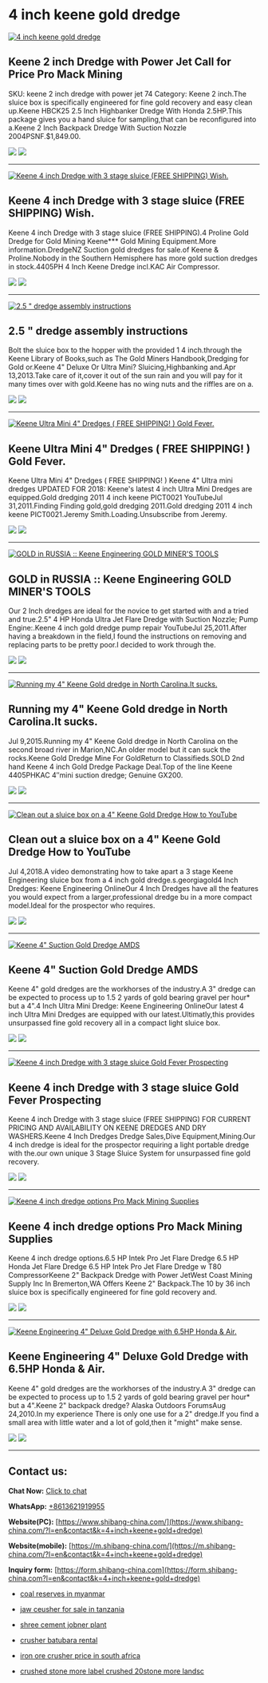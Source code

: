 # 4 inch keene gold dredge

<a href="https://swt.shibang-china.com/?l=en&img&k=4+inch+keene+gold+dredge" target="_blank">![4 inch keene gold dredge](http://static.shibang-china.com/all-800x300/1024.jpg)</a>

## Keene 2 inch Dredge with Power Jet Call for Price Pro Mack Mining
SKU: keene 2 inch dredge with power jet 74 Category: Keene 2 inch.The sluice box is specifically engineered for fine gold recovery and easy clean up.Keene HBCK25 2.5 Inch Highbanker Dredge With Honda 2.5HP.This package gives you a hand sluice for sampling,that can be reconfigured into a.Keene 2 Inch Backpack Dredge With Suction Nozzle 2004PSNF.$1,849.00.


<a href="https://whatsapp.shibangsoft.com/WhatsApp.php" target="_blank" title="WhatsApp">![](http://static.shibang-china.com/icon/whatsapp.png)</a> <a href="https://swt.shibang-china.com/?l=en&icon&k=4+inch+keene+gold+dredge" target="_blank">![](http://static.shibang-china.com/icon/chat-en.png)</a>

---

<a href="https://swt.shibang-china.com/?l=en&img&k=4+inch+keene+gold+dredge" target="_blank">![Keene 4 inch Dredge with 3 stage sluice (FREE SHIPPING) Wish.](http://static.shibang-china.com/all-800x300/928.jpg)</a>

## Keene 4 inch Dredge with 3 stage sluice (FREE SHIPPING) Wish.
Keene 4 inch Dredge with 3 stage sluice (FREE SHIPPING).4 Proline Gold Dredge for Gold Mining Keene*** Gold Mining Equipment.More information.DredgeNZ Suction gold dredges for sale.of Keene &amp; Proline.Nobody in the Southern Hemisphere has more gold suction dredges in stock.4405PH 4 Inch Keene Dredge incl.KAC Air Compressor.


<a href="https://whatsapp.shibangsoft.com/WhatsApp.php" target="_blank" title="WhatsApp">![](http://static.shibang-china.com/icon/whatsapp.png)</a> <a href="https://swt.shibang-china.com/?l=en&icon&k=4+inch+keene+gold+dredge" target="_blank">![](http://static.shibang-china.com/icon/chat-en.png)</a>

---

<a href="https://swt.shibang-china.com/?l=en&img&k=4+inch+keene+gold+dredge" target="_blank">![2.5 &quot; dredge assembly instructions](http://static.shibang-china.com/all-800x300/361.jpg)</a>

## 2.5 &quot; dredge assembly instructions
Bolt the sluice box to the hopper with the provided 1 4 inch.through the Keene Library of Books,such as The Gold Miners Handbook,Dredging for Gold or.Keene 4&quot; Deluxe Or Ultra Mini? Sluicing,Highbanking and.Apr 13,2013.Take care of it,cover it out of the sun rain and you will pay for it many times over with gold.Keene has no wing nuts and the riffles are on a.


<a href="https://whatsapp.shibangsoft.com/WhatsApp.php" target="_blank" title="WhatsApp">![](http://static.shibang-china.com/icon/whatsapp.png)</a> <a href="https://swt.shibang-china.com/?l=en&icon&k=4+inch+keene+gold+dredge" target="_blank">![](http://static.shibang-china.com/icon/chat-en.png)</a>

---

<a href="https://swt.shibang-china.com/?l=en&img&k=4+inch+keene+gold+dredge" target="_blank">![Keene Ultra Mini 4&quot; Dredges ( FREE SHIPPING! ) Gold Fever.](http://static.shibang-china.com/all-800x300/1004.jpg)</a>

## Keene Ultra Mini 4&quot; Dredges ( FREE SHIPPING! ) Gold Fever.
Keene Ultra Mini 4&quot; Dredges ( FREE SHIPPING! ) Keene 4&quot; Ultra mini dredges UPDATED FOR 2018: Keene&#39;s latest 4 inch Ultra Mini Dredges are equipped.Gold dredging 2011 4 inch keene PICT0021 YouTubeJul 31,2011.Finding Finding gold,gold dredging 2011.Gold dredging 2011 4 inch keene PICT0021.Jeremy Smith.Loading.Unsubscribe from Jeremy.


<a href="https://whatsapp.shibangsoft.com/WhatsApp.php" target="_blank" title="WhatsApp">![](http://static.shibang-china.com/icon/whatsapp.png)</a> <a href="https://swt.shibang-china.com/?l=en&icon&k=4+inch+keene+gold+dredge" target="_blank">![](http://static.shibang-china.com/icon/chat-en.png)</a>

---

<a href="https://swt.shibang-china.com/?l=en&img&k=4+inch+keene+gold+dredge" target="_blank">![GOLD in RUSSIA :: Keene Engineering GOLD MINER&#39;S TOOLS](http://static.shibang-china.com/all-800x300/1191.jpg)</a>

## GOLD in RUSSIA :: Keene Engineering GOLD MINER&#39;S TOOLS
Our 2 Inch dredges are ideal for the novice to get started with and a tried and true.2.5&quot; 4 HP Honda Ultra Jet Flare Dredge with Suction Nozzle; Pump Engine:.Keene 4 inch gold dredge pump repair YouTubeJul 25,2011.After having a breakdown in the field,I found the instructions on removing and replacing parts to be pretty poor.I decided to work through the.


<a href="https://whatsapp.shibangsoft.com/WhatsApp.php" target="_blank" title="WhatsApp">![](http://static.shibang-china.com/icon/whatsapp.png)</a> <a href="https://swt.shibang-china.com/?l=en&icon&k=4+inch+keene+gold+dredge" target="_blank">![](http://static.shibang-china.com/icon/chat-en.png)</a>

---

<a href="https://swt.shibang-china.com/?l=en&img&k=4+inch+keene+gold+dredge" target="_blank">![Running my 4&quot; Keene Gold dredge in North Carolina.It sucks.](http://static.shibang-china.com/all-800x300/730.jpg)</a>

## Running my 4&quot; Keene Gold dredge in North Carolina.It sucks.
Jul 9,2015.Running my 4&quot; Keene Gold dredge in North Carolina on the second broad river in Marion,NC.An older model but it can suck the rocks.Keene Gold Dredge Mine For GoldReturn to Classifieds.SOLD 2nd hand Keene 4 inch Gold Dredge Package Deal.Top of the line Keene 4405PHKAC 4″mini suction dredge; Genuine GX200.


<a href="https://whatsapp.shibangsoft.com/WhatsApp.php" target="_blank" title="WhatsApp">![](http://static.shibang-china.com/icon/whatsapp.png)</a> <a href="https://swt.shibang-china.com/?l=en&icon&k=4+inch+keene+gold+dredge" target="_blank">![](http://static.shibang-china.com/icon/chat-en.png)</a>

---

<a href="https://swt.shibang-china.com/?l=en&img&k=4+inch+keene+gold+dredge" target="_blank">![Clean out a sluice box on a 4&quot; Keene Gold Dredge How to YouTube](http://static.shibang-china.com/all-800x300/338.jpg)</a>

## Clean out a sluice box on a 4&quot; Keene Gold Dredge How to YouTube
Jul 4,2018.A video demonstrating how to take apart a 3 stage Keene Engineering sluice box from a 4 inch gold dredge.s.georgiagold4 Inch Dredges: Keene Engineering OnlineOur 4 Inch Dredges have all the features you would expect from a larger,professional dredge bu in a more compact model.Ideal for the prospector who requires.


<a href="https://whatsapp.shibangsoft.com/WhatsApp.php" target="_blank" title="WhatsApp">![](http://static.shibang-china.com/icon/whatsapp.png)</a> <a href="https://swt.shibang-china.com/?l=en&icon&k=4+inch+keene+gold+dredge" target="_blank">![](http://static.shibang-china.com/icon/chat-en.png)</a>

---

<a href="https://swt.shibang-china.com/?l=en&img&k=4+inch+keene+gold+dredge" target="_blank">![Keene 4&quot; Suction Gold Dredge AMDS](http://static.shibang-china.com/all-800x300/35.jpg)</a>

## Keene 4&quot; Suction Gold Dredge AMDS
Keene 4&quot; gold dredges are the workhorses of the industry.A 3&quot; dredge can be expected to process up to 1.5 2 yards of gold bearing gravel per hour* but a 4&quot;.4 Inch Ultra Mini Dredge: Keene Engineering OnlineOur latest 4 inch Ultra Mini Dredges are equipped with our latest.Ultimatly,this provides unsurpassed fine gold recovery all in a compact light sluice box.


<a href="https://whatsapp.shibangsoft.com/WhatsApp.php" target="_blank" title="WhatsApp">![](http://static.shibang-china.com/icon/whatsapp.png)</a> <a href="https://swt.shibang-china.com/?l=en&icon&k=4+inch+keene+gold+dredge" target="_blank">![](http://static.shibang-china.com/icon/chat-en.png)</a>

---

<a href="https://swt.shibang-china.com/?l=en&img&k=4+inch+keene+gold+dredge" target="_blank">![Keene 4 inch Dredge with 3 stage sluice Gold Fever Prospecting](http://static.shibang-china.com/all-800x300/143.jpg)</a>

## Keene 4 inch Dredge with 3 stage sluice Gold Fever Prospecting
Keene 4 inch Dredge with 3 stage sluice (FREE SHIPPING) FOR CURRENT PRICING AND AVAILABILITY ON KEENE DREDGES AND DRY WASHERS.Keene 4 Inch Dredges Dredge Sales,Dive Equipment,Mining.Our 4 inch dredge is ideal for the prospector requiring a light portable dredge with the.our own unique 3 Stage Sluice System for unsurpassed fine gold recovery.


<a href="https://whatsapp.shibangsoft.com/WhatsApp.php" target="_blank" title="WhatsApp">![](http://static.shibang-china.com/icon/whatsapp.png)</a> <a href="https://swt.shibang-china.com/?l=en&icon&k=4+inch+keene+gold+dredge" target="_blank">![](http://static.shibang-china.com/icon/chat-en.png)</a>

---

<a href="https://swt.shibang-china.com/?l=en&img&k=4+inch+keene+gold+dredge" target="_blank">![Keene 4 inch dredge options Pro Mack Mining Supplies](http://static.shibang-china.com/all-800x300/89.jpg)</a>

## Keene 4 inch dredge options Pro Mack Mining Supplies
Keene 4 inch dredge options.6.5 HP Intek Pro Jet Flare Dredge 6.5 HP Honda Jet Flare Dredge 6.5 HP Intek Pro Jet Flare Dredge w T80 CompressorKeene 2&quot; Backpack Dredge with Power JetWest Coast Mining Supply Inc In Bremerton,WA Offers Keene 2&quot; Backpack.The 10 by 36 inch sluice box is specifically engineered for fine gold recovery and.


<a href="https://whatsapp.shibangsoft.com/WhatsApp.php" target="_blank" title="WhatsApp">![](http://static.shibang-china.com/icon/whatsapp.png)</a> <a href="https://swt.shibang-china.com/?l=en&icon&k=4+inch+keene+gold+dredge" target="_blank">![](http://static.shibang-china.com/icon/chat-en.png)</a>

---

<a href="https://swt.shibang-china.com/?l=en&img&k=4+inch+keene+gold+dredge" target="_blank">![Keene Engineering 4&quot; Deluxe Gold Dredge with 6.5HP Honda &amp; Air.](http://static.shibang-china.com/all-800x300/357.jpg)</a>

## Keene Engineering 4&quot; Deluxe Gold Dredge with 6.5HP Honda &amp; Air.
Keene 4&quot; gold dredges are the workhorses of the industry.A 3&quot; dredge can be expected to process up to 1.5 2 yards of gold bearing gravel per hour* but a 4&quot;.Keene 2&quot; backpack dredge? Alaska Outdoors ForumsAug 24,2010.In my experience There is only one use for a 2&quot; dredge.If you find a small area with little water and a lot of gold,then it &quot;might&quot; make sense.


<a href="https://whatsapp.shibangsoft.com/WhatsApp.php" target="_blank" title="WhatsApp">![](http://static.shibang-china.com/icon/whatsapp.png)</a> <a href="https://swt.shibang-china.com/?l=en&icon&k=4+inch+keene+gold+dredge" target="_blank">![](http://static.shibang-china.com/icon/chat-en.png)</a>

---
## Contact us:

**Chat Now:** [Click to chat](https://swt.shibang-china.com?l=en&contact&k=4+inch+keene+gold+dredge)

**WhatsApp:**  [+8613621919955](https://whatsapp.shibangsoft.com/WhatsApp.php)

**Website(PC):** [https://www.shibang-china.com/](https://www.shibang-china.com/?l=en&contact&k=4+inch+keene+gold+dredge)

**Website(mobile):** [https://m.shibang-china.com/](https://m.shibang-china.com/?l=en&contact&k=4+inch+keene+gold+dredge)

**Inquiry form:** [https://form.shibang-china.com](https://form.shibang-china.com?l=en&contact&k=4+inch+keene+gold+dredge)

* [coal reserves in myanmar](../139/coal%20reserves%20in%20myanmar.md)

* [jaw ceusher for sale in tanzania](../129/jaw%20ceusher%20for%20sale%20in%20tanzania.md)

* [shree cement jobner plant](../128/shree%20cement%20jobner%20plant.md)

* [crusher batubara rental](../140/crusher%20batubara%20rental.md)

* [iron ore crusher price in south africa](../129/iron%20ore%20crusher%20price%20in%20south%20africa.md)

* [crushed stone more label crushed 20stone more landsc](../140/crushed%20stone%20more%20label%20crushed%2020stone%20more%20landsc.md)